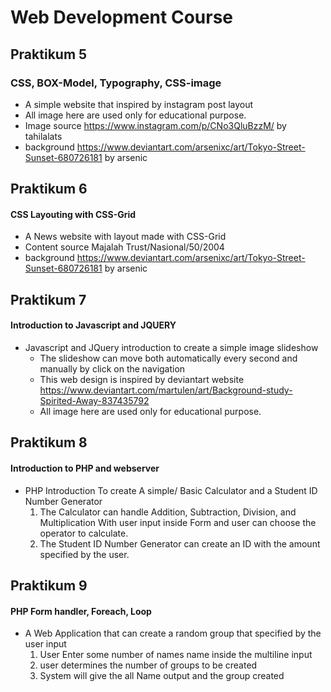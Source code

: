 # Web Development Course
## Praktikum 5
### CSS, BOX-Model, Typography, CSS-image
* A simple website that inspired by instagram post layout
* All image here are used only for educational purpose.
* Image source https://www.instagram.com/p/CNo3QluBzzM/ by tahilalats
* background https://www.deviantart.com/arsenixc/art/Tokyo-Street-Sunset-680726181 by arsenic

## Praktikum 6
#### CSS Layouting with CSS-Grid
* A News website with layout made with CSS-Grid
* Content source Majalah Trust/Nasional/50/2004 
* background https://www.deviantart.com/arsenixc/art/Tokyo-Street-Sunset-680726181 by arsenic

## Praktikum 7
#### Introduction to Javascript and JQUERY 
* Javascript and JQuery introduction to create a simple image slideshow 
  * The slideshow can move both automatically every second and manually by click on the navigation
  * This web design is inspired by deviantart website https://www.deviantart.com/martulen/art/Background-study-Spirited-Away-837435792
  * All image here are used only for educational purpose.

## Praktikum 8
#### Introduction to PHP and webserver
* PHP Introduction To create A simple/ Basic Calculator and a  Student ID Number Generator
  1. The Calculator can handle Addition, Subtraction, Division, and Multiplication With user input inside Form and user can choose the operator to calculate.
  2. The Student ID Number Generator can create an ID with the amount specified by the user.

## Praktikum 9
#### PHP Form handler, Foreach, Loop
* A Web Application that can create a random group that specified by the user input
  1. User Enter some number of names name inside the multiline input
  2. user determines the number of groups to be created
  3. System will give the all Name output and the group created
